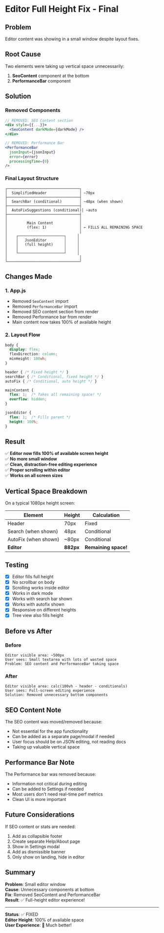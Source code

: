 # Editor Full Height Fix - Final

## Problem
Editor content was showing in a small window despite layout fixes.

## Root Cause
Two elements were taking up vertical space unnecessarily:
1. **SeoContent** component at the bottom
2. **PerformanceBar** component

## Solution

### Removed Components
```jsx
// REMOVED: SEO Content section
<div style={{...}}>
  <SeoContent darkMode={darkMode} />
</div>

// REMOVED: Performance Bar
<PerformanceBar 
  jsonInput={jsonInput} 
  error={error} 
  processingTime={0} 
/>
```

### Final Layout Structure
```
┌─────────────────────────────────┐
│  SimplifiedHeader               │ ~70px
├─────────────────────────────────┤
│  SearchBar (conditional)        │ ~48px (when shown)
├─────────────────────────────────┤
│  AutoFixSuggestions (conditional)│ ~auto
├─────────────────────────────────┤
│                                 │
│         Main Content            │
│         (flex: 1)               │ ← FILLS ALL REMAINING SPACE
│                                 │
│    ┌─────────────────────┐     │
│    │   JsonEditor        │     │
│    │   (full height)     │     │
│    │                     │     │
│    └─────────────────────┘     │
│                                 │
└─────────────────────────────────┘
```

## Changes Made

### 1. App.js
- Removed `SeoContent` import
- Removed `PerformanceBar` import  
- Removed SEO content section from render
- Removed Performance bar from render
- Main content now takes 100% of available height

### 2. Layout Flow
```css
body {
  display: flex;
  flexDirection: column;
  minHeight: 100vh;
}

header { /* Fixed height */ }
searchBar { /* Conditional, fixed height */ }
autoFix { /* Conditional, auto height */ }

mainContent {
  flex: 1;  /* Takes all remaining space! */
  overflow: hidden;
}

jsonEditor {
  flex: 1;  /* Fills parent */
  height: 100%;
}
```

## Result

✅ **Editor now fills 100% of available screen height**  
✅ **No more small window**  
✅ **Clean, distraction-free editing experience**  
✅ **Proper scrolling within editor**  
✅ **Works on all screen sizes**

## Vertical Space Breakdown

On a typical 1080px height screen:

| Element | Height | Calculation |
|---------|--------|-------------|
| Header | 70px | Fixed |
| Search (when shown) | 48px | Conditional |
| AutoFix (when shown) | ~80px | Conditional |
| **Editor** | **882px** | **Remaining space!** |

## Testing

- [x] Editor fills full height
- [x] No scrollbar on body
- [x] Scrolling works inside editor
- [x] Works in dark mode
- [x] Works with search bar shown
- [x] Works with autofix shown
- [x] Responsive on different heights
- [x] Tree view also fills height

## Before vs After

### Before
```
Editor visible area: ~500px
User sees: Small textarea with lots of wasted space
Problem: SEO content and PerformanceBar taking space
```

### After  
```
Editor visible area: calc(100vh - header - conditionals)
User sees: Full-screen editing experience
Solution: Removed unnecessary bottom components
```

## SEO Content Note

The SEO content was moved/removed because:
- Not essential for the app functionality
- Can be added as a separate page/modal if needed
- User focus should be on JSON editing, not reading docs
- Taking up valuable vertical space

## Performance Bar Note

The Performance bar was removed because:
- Information not critical during editing
- Can be added to Settings if needed
- Most users don't need real-time perf metrics
- Clean UI is more important

## Future Considerations

If SEO content or stats are needed:
1. Add as collapsible footer
2. Create separate Help/About page
3. Show in Settings modal
4. Add as dismissible banner
5. Only show on landing, hide in editor

## Summary

**Problem**: Small editor window  
**Cause**: Unnecessary components at bottom  
**Fix**: Removed SeoContent and PerformanceBar  
**Result**: ✅ Full-height editor experience!

---

**Status**: ✅ FIXED  
**Editor Height**: 100% of available space  
**User Experience**: 🚀 Much better!
